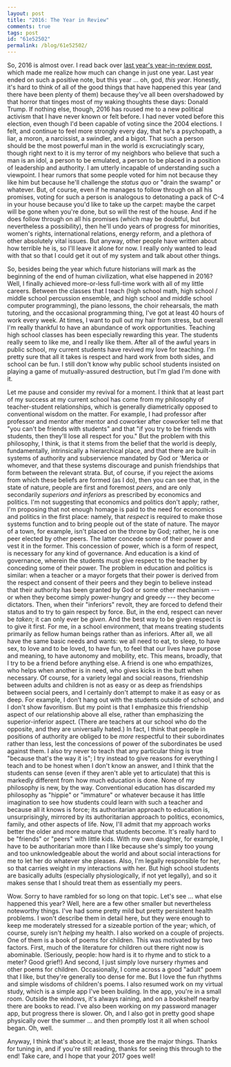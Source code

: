 ```yaml
---
layout: post
title: "2016: The Year in Review"
comments: true
tags: post
id: "61e52502"
permalink: /blog/61e52502/
---
```


So, 2016 is almost over. I read back over [last year's year-in-review post](/blog/18557f99/), which made me realize how much can change in just one year. Last year ended on such a positive note, but this year ... oh, god, _this year_. Honestly, it's hard to think of all of the good things that have happened this year (and there have been plenty of them) because they've all been overshadowed by that horror that tinges most of my waking thoughts these days: Donald Trump. If nothing else, though, 2016 has roused me to a new political activism that I have never known or felt before. I had never voted before this election, even though I'd been capable of voting since the 2004 elections. I felt, and continue to feel more strongly every day, that he's a psychopath, a liar, a moron, a narcissist, a swindler, and a bigot. That such a person should be the most powerful man in the world is excruciatingly scary, though right next to it is my terror of my neighbors who believe that such a man is an idol, a person to be emulated, a person to be placed in a position of leadership and authority. I am utterly incapable of understanding such a viewpoint. I hear rumors that some people voted for him not because they like him but because he'll challenge the _status quo_ or "drain the swamp" or whatever. But, of course, even if he manages to follow through on all his promises, voting for such a person is analogous to detonating a pack of C-4 in your house because you'd like to take up the carpet: maybe the carpet will be gone when you're done, but so will the rest of the house. And if he does follow through on all his promises (which may be doubtful, but nevertheless a possibility), then he'll undo years of progress for minorities, women's rights, international relations, energy reform, and a plethora of other absolutely vital issues. But anyway, other people have written about how terrible he is, so I'll leave it alone for now. I really only wanted to lead with that so that I could get it out of my system and talk about other things.

So, besides being the year which future historians will mark as the beginning of the end of human civilization, what else happened in 2016? Well, I finally achieved more-or-less full-time work with all of my little careers. Between the classes that I teach (high school math, high school / middle school percussion ensemble, and high school and middle school computer programming), the piano lessons, the choir rehearsals, the math tutoring, and the occasional programming thing, I've got at least 40 hours of work every week. At times, I want to pull out my hair from stress, but overall I'm really thankful to have an abundance of work opportunities. Teaching high school classes has been especially rewarding this year. The students really seem to like me, and I really like them. After all of the awful years in public school, my current students have revived my love for teaching. I'm pretty sure that all it takes is respect and hard work from both sides, and school can be fun. I still don't know why public school students insisted on playing a game of mutually-assured destruction, but I'm glad I'm done with it.

Let me pause and consider my revival for a moment. I think that at least part of my success at my current school has come from my philosophy of teacher-student relationships, which is generally diametrically opposed to conventional wisdom on the matter. For example, I had professor after professor and mentor after mentor and coworker after coworker tell me that "you can't be friends with students" and that "if you try to be friends with students, then they'll lose all respect for you." But the problem with this philosophy, I think, is that it stems from the belief that the world is deeply, fundamentally, intrinsically a hierarchical place, and that there are built-in systems of authority and subservience mandated by God or 'Merica or whomever, and that these systems discourage and punish friendships that form between the relevant strata. But, of course, if you reject the axioms from which these beliefs are formed (as I do), then you can see that, in the state of nature, people are first and foremost _peers_, and are only secondarily _superiors and inferiors_ as prescribed by economics and politics. I'm not suggesting that economics and politics don't apply; rather, I'm proposing that not enough homage is paid to the need for economics and politics in the first place: namely, that _respect_ is required to make those systems function and to bring people out of the state of nature. The mayor of a town, for example, isn't placed on the throne by God; rather, he is one peer elected by other peers. The latter concede some of their power and vest it in the former. This concession of power, which is a form of respect, is necessary for any kind of governance. And education is a kind of governance, wherein the students must give respect to the teacher by conceding some of their power. The problem in education and politics is similar: when a teacher or a mayor forgets that their power is derived from the respect and consent of their peers and they begin to believe instead that their authority has been granted by God or some other mechanism --- or when they become simply power-hungry and greedy --- they become dictators. Then, when their "inferiors" revolt, they are forced to defend their status and to try to gain respect by force. But, in the end, respect can never be _taken_; it can only ever be _given_. And the best way to be given respect is to give it first. For me, in a school environment, that means treating students primarily as fellow human beings rather than as inferiors. After all, we all have the same basic needs and wants: we all need to eat, to sleep, to have sex, to love and to be loved, to have fun, to feel that our lives have purpose and meaning, to have autonomy and mobility, etc. This means, broadly, that I try to be a friend before anything else. A friend is one who empathizes, who helps when another is in need, who gives kicks in the butt when necessary. Of course, for a variety legal and social reasons, friendship between adults and children is not as easy or as deep as friendships between social peers, and I certainly don't attempt to make it as easy or as deep. For example, I don't hang out with the students outside of school, and I don't show favoritism. But my point is that I emphasize this friendship aspect of our relationship above all else, rather than emphasizing the superior-inferior aspect. (There are teachers at our school who do the opposite, and they are universally hated.) In fact, I think that people in positions of authority are obliged to be _more_ respectful to their subordinates rather than less, lest the concessions of power of the subordinates be used against them. I also try never to teach that any particular thing is true "because that's the way it is"; I try instead to give reasons for everything I teach and to be honest when I don't know an answer, and I think that the students can sense (even if they aren't able yet to articulate) that this is markedly different from how much education is done. None of my philosophy is new, by the way. Conventional education has discarded my philosophy as "hippie" or "immature" or whatever because it has little imagination to see how students could learn with such a teacher and because all it knows is force; its authoritarian approach to education is, unsurprisingly, mirrored by its authoritarian approach to politics, economics, family, and other aspects of life. Now, I'll admit that my approach works better the older and more mature that students become. It's really hard to be "friends" or "peers" with little kids. With my own daughter, for example, I have to be authoritarian more than I like because she's simply too young and too unknowledgeable about the world and about social interactions for me to let her do whatever she pleases. Also, I'm legally responsible for her, so that carries weight in my interactions with her. But high school students are basically adults (especially physiologically, if not yet legally), and so it makes sense that I should treat them as essentially my peers.

Wow. Sorry to have rambled for so long on that topic. Let's see ... what else happened this year? Well, here are a few other smaller but nevertheless noteworthy things. I've had some pretty mild but pretty persistent health problems. I won't describe them in detail here, but they were enough to keep me moderately stressed for a sizeable portion of the year; which, of course, surely isn't _helping_ my health. I also worked on a couple of projects. One of them is a book of poems for children. This was motivated by two factors. First, much of the literature for children out there right now is abominable. (Seriously, people: how hard is it to rhyme and to stick to a meter? Good grief!) And second, I just simply love nursery rhymes and other poems for children. Occasionally, I come across a good "adult" poem that I like, but they're generally too dense for me. But I love the fun rhythms and simple wisdoms of children's poems. I also resumed work on my virtual study, which is a simple app I've been building. In the app, you're in a small room. Outside the windows, it's always raining, and on a bookshelf nearby there are books to read. I've also been working on my password manager app, but progress there is slower. Oh, and I also got in pretty good shape physically over the summer ... and then promptly lost it all when school began. Oh, well.

Anyway, I think that's about it; at least, those are the major things. Thanks for tuning in, and if you're still reading, thanks for seeing this through to the end! Take care, and I hope that your 2017 goes well!

